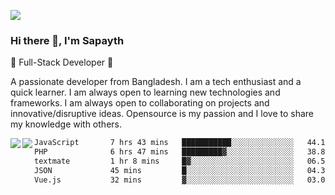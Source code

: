 <!-- **sapayth/sapayth** is a ✨ _special_ ✨ repository because its `README.md` (this file) appears on your GitHub profile.

Here are some ideas to get you started:

- 🔭 I’m currently working on ...
- 🌱 I’m currently learning ...
- 👯 I’m looking to collaborate on ...
- 🤔 I’m looking for help with ...
- 💬 Ask me about ...
- 📫 How to reach me: ...
- 😄 Pronouns: ...
- ⚡ Fun fact: ...
-->
![](https://user-images.githubusercontent.com/74038190/226190894-18e959ba-d458-4a94-ac44-790190f2a947.gif)
### Hi there 👋, I'm Sapayth

🚀 Full-Stack Developer 🚀

A passionate developer from Bangladesh. I am a tech enthusiast and a quick learner. I am always open to learning new technologies and frameworks. I am always open to collaborating on projects and innovative/disruptive ideas. Opensource is my passion and I love to share my knowledge with others.

<div>
<a href="https://github.com/sapayth/github-readme-stats">
  <img align="left" src="https://github-readme-stats.vercel.app/api?username=sapayth&show_icons=true&count_private=true" />
</a>
<a href="https://github.com/sapayth/github-readme-stats">
  <img align="left" src="https://github-readme-stats.vercel.app/api/top-langs/?username=sapayth" />
</a>
</div>
<!--START_SECTION:waka-->

```txt
JavaScript       7 hrs 43 mins   ███████████░░░░░░░░░░░░░░   44.10 %
PHP              6 hrs 47 mins   █████████▓░░░░░░░░░░░░░░░   38.80 %
textmate         1 hr 8 mins     █▓░░░░░░░░░░░░░░░░░░░░░░░   06.53 %
JSON             45 mins         █░░░░░░░░░░░░░░░░░░░░░░░░   04.31 %
Vue.js           32 mins         ▓░░░░░░░░░░░░░░░░░░░░░░░░   03.06 %
```

<!--END_SECTION:waka-->
